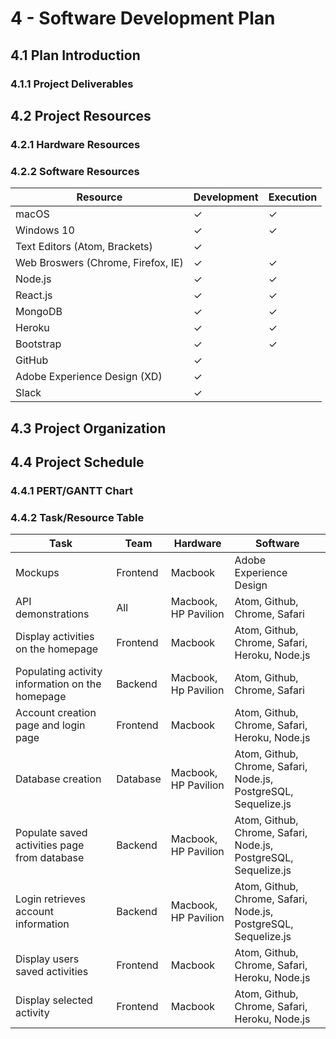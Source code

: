 # 4 - Software Development Plan
## 4.1 Plan Introduction
### 4.1.1 Project Deliverables
## 4.2 Project Resources
### 4.2.1 Hardware Resources
### 4.2.2 Software Resources
  Resource                                 | Development   | Execution
  ---------------------------------------- | ------------- | ---------
  macOS                                    | ✓             | ✓
  Windows 10                               | ✓             | ✓
  Text Editors (Atom, Brackets)            | ✓             |  
  Web Broswers (Chrome, Firefox, IE)       | ✓             | ✓
  Node.js                                  | ✓             | ✓
  React.js                                 | ✓             | ✓
  MongoDB                                  | ✓             | ✓
  Heroku                                   | ✓             | ✓
  Bootstrap                                | ✓             | ✓
  GitHub                                   | ✓             | 
  Adobe Experience Design (XD)             | ✓             |
  Slack                                    | ✓             |
## 4.3 Project Organization
## 4.4 Project Schedule
### 4.4.1 PERT/GANTT Chart
### 4.4.2 Task/Resource Table

Task     | Team | Hardware | Software
------------------ |-------------|-----------| -------------
Mockups  | Frontend | Macbook | Adobe Experience Design
API demonstrations | All | Macbook, HP Pavilion | Atom, Github, Chrome, Safari
Display activities on the homepage | Frontend | Macbook | Atom, Github, Chrome, Safari, Heroku, Node.js 
Populating activity information on the homepage | Backend | Macbook, Hp Pavilion | Atom, Github, Chrome, Safari 
Account creation page and login page | Frontend | Macbook | Atom, Github, Chrome, Safari, Heroku, Node.js
Database creation | Database | Macbook, HP Pavilion | Atom, Github, Chrome, Safari, Node.js, PostgreSQL, Sequelize.js
Populate saved activities page from database| Backend| Macbook, HP Pavilion | Atom, Github, Chrome, Safari, Node.js, PostgreSQL, Sequelize.js
Login retrieves account information | Backend | Macbook, HP Pavilion | Atom, Github, Chrome, Safari, Node.js, PostgreSQL, Sequelize.js
Display users saved activities  | Frontend | Macbook | Atom, Github, Chrome, Safari, Heroku, Node.js
Display selected activity  | Frontend | Macbook | Atom, Github, Chrome, Safari, Heroku, Node.js

